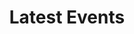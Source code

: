 ---
title: "Latest Events"
subtitle: ""
# meta description
description: "Latest Events in PPME"
draft: false
---
